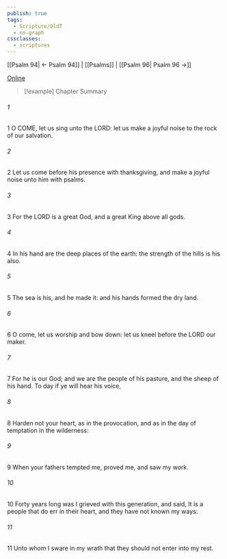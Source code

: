 ```yaml
---
publish: true
tags:
  - Scripture/OldT
  - no-graph
cssclasses:
  - scriptures
---
```

[[Psalm 94| ← Psalm 94]] | [[Psalms]] | [[Psalm 96| Psalm 96 →]]

[Online](https://churchofjesuschrist.org/study/scriptures/ot/ps/95?lang=eng)

>[!example] Chapter Summary
>
###### 1
1 O COME, let us sing unto the LORD: let us make a joyful noise to the rock of our salvation.
###### 2
2 Let us come before his presence with thanksgiving, and make a joyful noise unto him with psalms.
###### 3
3 For the LORD is a great God, and a great King above all gods.
###### 4
4 In his hand are the deep places of the earth: the strength of the hills is his also.
###### 5
5 The sea is his, and he made it: and his hands formed the dry land.
###### 6
6 O come, let us worship and bow down: let us kneel before the LORD our maker.
###### 7
7 For he is our God; and we are the people of his pasture, and the sheep of his hand.  To day if ye will hear his voice,
###### 8
8 Harden not your heart, as in the provocation, and as in the day of temptation in the wilderness:
###### 9
9 When your fathers tempted me, proved me, and saw my work.
###### 10
10 Forty years long was I grieved with this generation, and said, It is a people that do err in their heart, and they have not known my ways:
###### 11
11 Unto whom I sware in my wrath that they should not enter into my rest.



